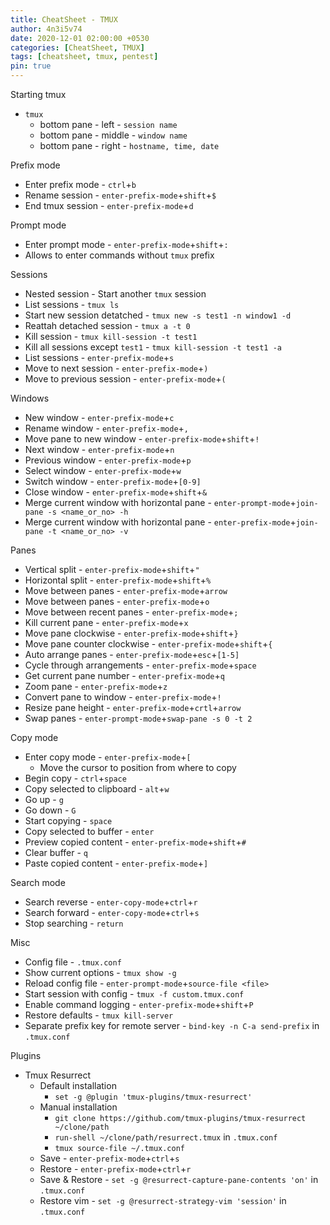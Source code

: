 ```yaml
---
title: CheatSheet - TMUX
author: 4n3i5v74
date: 2020-12-01 02:00:00 +0530
categories: [CheatSheet, TMUX]
tags: [cheatsheet, tmux, pentest]
pin: true
---
```



Starting tmux
- `tmux`
  - bottom pane - left - `session name`
  - bottom pane - middle - `window name`
  - bottom pane - right - `hostname, time, date`

Prefix mode
- Enter prefix mode - `ctrl`+`b`
- Rename session - `enter-prefix-mode`+`shift`+`$`
- End tmux session - `enter-prefix-mode`+`d`

Prompt mode
- Enter prompt mode - `enter-prefix-mode`+`shift`+`:`
- Allows to enter commands without `tmux` prefix

Sessions
- Nested session - Start another `tmux` session
- List sessions - `tmux ls`
- Start new session detatched - `tmux new -s test1 -n window1 -d`
- Reattah detached session - `tmux a -t 0`
- Kill session - `tmux kill-session -t test1`
- Kill all sessions except `test1` - `tmux kill-session -t test1 -a`
- List sessions - `enter-prefix-mode`+`s`
- Move to next session - `enter-prefix-mode`+`)`
- Move to previous session - `enter-prefix-mode`+`(`

Windows
- New window - `enter-prefix-mode`+`c`
- Rename window - `enter-prefix-mode`+`,`
- Move pane to new window - `enter-prefix-mode`+`shift`+`!`
- Next window - `enter-prefix-mode`+`n`
- Previous window - `enter-prefix-mode`+`p`
- Select window - `enter-prefix-mode`+`w`
- Switch window - `enter-prefix-mode`+`[0-9]`
- Close window - `enter-prefix-mode`+`shift`+`&`
- Merge current window with horizontal pane - `enter-prompt-mode`+`join-pane -s <name_or_no> -h`
- Merge current window with horizontal pane - `enter-prefix-mode`+`join-pane -t <name_or_no> -v`

Panes
- Vertical split - `enter-prefix-mode`+`shift`+`"`
- Horizontal split - `enter-prefix-mode`+`shift`+`%`
- Move between panes - `enter-prefix-mode`+`arrow`
- Move between panes - `enter-prefix-mode`+`o`
- Move between recent panes - `enter-prefix-mode`+`;`
- Kill current pane - `enter-prefix-mode`+`x`
- Move pane clockwise - `enter-prefix-mode`+`shift`+`}`
- Move pane counter clockwise - `enter-prefix-mode`+`shift`+`{`
- Auto arrange panes - `enter-prefix-mode`+`esc`+`[1-5]`
- Cycle through arrangements - `enter-prefix-mode`+`space`
- Get current pane number - `enter-prefix-mode`+`q`
- Zoom pane - `enter-prefix-mode`+`z`
- Convert pane to window - `enter-prefix-mode`+`!`
- Resize pane height - `enter-prefix-mode`+`crtl`+`arrow`
- Swap panes - `enter-prompt-mode`+`swap-pane -s 0 -t 2`

Copy mode
- Enter copy mode - `enter-prefix-mode`+`[`
  - Move the cursor to position from where to copy
- Begin copy - `ctrl`+`space`
- Copy selected to clipboard - `alt`+`w`
- Go up - `g`
- Go down - `G`
- Start copying - `space`
- Copy selected to buffer - `enter`
- Preview copied content - `enter-prefix-mode`+`shift`+`#`
- Clear buffer - `q`
- Paste copied content - `enter-prefix-mode`+`]`

Search mode
- Search reverse - `enter-copy-mode`+`ctrl`+`r`
- Search forward - `enter-copy-mode`+`ctrl`+`s`
- Stop searching - `return`

Misc
- Config file - `.tmux.conf`
- Show current options - `tmux show -g`
- Reload config file - `enter-prompt-mode`+`source-file <file>`
- Start session with config - `tmux -f custom.tmux.conf`
- Enable command logging - `enter-prefix-mode`+`shift`+`P`
- Restore defaults - `tmux kill-server`
- Separate prefix key for remote server - `bind-key -n C-a send-prefix` in `.tmux.conf`

Plugins
- Tmux Resurrect
  - Default installation
    - `set -g @plugin 'tmux-plugins/tmux-resurrect'`
  - Manual installation
    - `git clone https://github.com/tmux-plugins/tmux-resurrect ~/clone/path`
    - `run-shell ~/clone/path/resurrect.tmux` in `.tmux.conf`
    - `tmux source-file ~/.tmux.conf`
  - Save - `enter-prefix-mode`+`ctrl`+`s`
  - Restore - `enter-prefix-mode`+`ctrl`+`r`
  - Save & Restore - `set -g @resurrect-capture-pane-contents 'on'` in `.tmux.conf`
  - Restore vim - `set -g @resurrect-strategy-vim 'session'` in `.tmux.conf`


